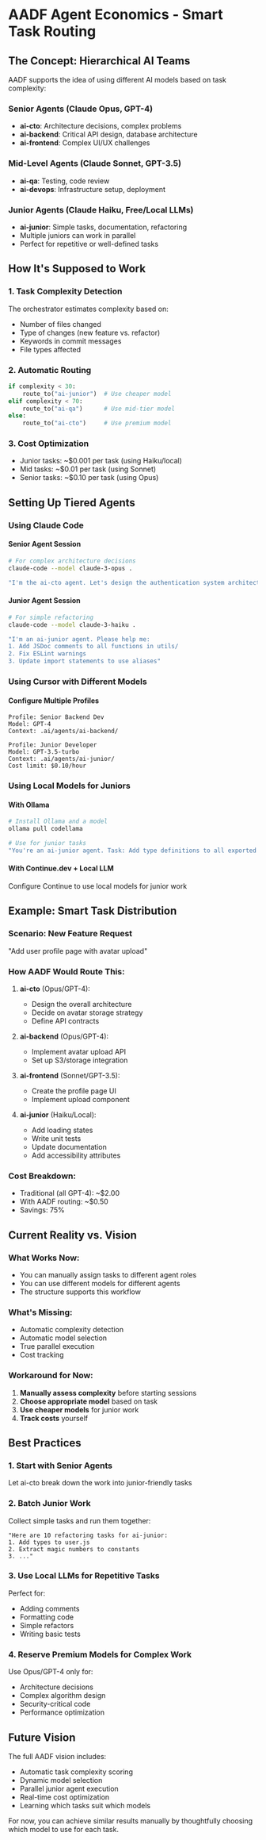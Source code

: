 # AADF Agent Economics - Smart Task Routing

## The Concept: Hierarchical AI Teams

AADF supports the idea of using different AI models based on task complexity:

### Senior Agents (Claude Opus, GPT-4)
- **ai-cto**: Architecture decisions, complex problems
- **ai-backend**: Critical API design, database architecture
- **ai-frontend**: Complex UI/UX challenges

### Mid-Level Agents (Claude Sonnet, GPT-3.5)
- **ai-qa**: Testing, code review
- **ai-devops**: Infrastructure setup, deployment

### Junior Agents (Claude Haiku, Free/Local LLMs)
- **ai-junior**: Simple tasks, documentation, refactoring
- Multiple juniors can work in parallel
- Perfect for repetitive or well-defined tasks

## How It's Supposed to Work

### 1. Task Complexity Detection
The orchestrator estimates complexity based on:
- Number of files changed
- Type of changes (new feature vs. refactor)
- Keywords in commit messages
- File types affected

### 2. Automatic Routing
```python
if complexity < 30:
    route_to("ai-junior")  # Use cheaper model
elif complexity < 70:
    route_to("ai-qa")      # Use mid-tier model  
else:
    route_to("ai-cto")     # Use premium model
```

### 3. Cost Optimization
- Junior tasks: ~$0.001 per task (using Haiku/local)
- Mid tasks: ~$0.01 per task (using Sonnet)
- Senior tasks: ~$0.10 per task (using Opus)

## Setting Up Tiered Agents

### Using Claude Code

#### Senior Agent Session
```bash
# For complex architecture decisions
claude-code --model claude-3-opus .

"I'm the ai-cto agent. Let's design the authentication system architecture."
```

#### Junior Agent Session
```bash
# For simple refactoring
claude-code --model claude-3-haiku .

"I'm an ai-junior agent. Please help me:
1. Add JSDoc comments to all functions in utils/
2. Fix ESLint warnings
3. Update import statements to use aliases"
```

### Using Cursor with Different Models

#### Configure Multiple Profiles
```
Profile: Senior Backend Dev
Model: GPT-4
Context: .ai/agents/ai-backend/

Profile: Junior Developer
Model: GPT-3.5-turbo
Context: .ai/agents/ai-junior/
Cost limit: $0.10/hour
```

### Using Local Models for Juniors

#### With Ollama
```bash
# Install Ollama and a model
ollama pull codellama

# Use for junior tasks
"You're an ai-junior agent. Task: Add type definitions to all exported functions."
```

#### With Continue.dev + Local LLM
Configure Continue to use local models for junior work

## Example: Smart Task Distribution

### Scenario: New Feature Request
"Add user profile page with avatar upload"

### How AADF Would Route This:

1. **ai-cto** (Opus/GPT-4): 
   - Design the overall architecture
   - Decide on avatar storage strategy
   - Define API contracts

2. **ai-backend** (Opus/GPT-4):
   - Implement avatar upload API
   - Set up S3/storage integration

3. **ai-frontend** (Sonnet/GPT-3.5):
   - Create the profile page UI
   - Implement upload component

4. **ai-junior** (Haiku/Local):
   - Add loading states
   - Write unit tests
   - Update documentation
   - Add accessibility attributes

### Cost Breakdown:
- Traditional (all GPT-4): ~$2.00
- With AADF routing: ~$0.50
- Savings: 75%

## Current Reality vs. Vision

### What Works Now:
- You can manually assign tasks to different agent roles
- You can use different models for different agents
- The structure supports this workflow

### What's Missing:
- Automatic complexity detection
- Automatic model selection
- True parallel execution
- Cost tracking

### Workaround for Now:
1. **Manually assess complexity** before starting sessions
2. **Choose appropriate model** based on task
3. **Use cheaper models** for junior work
4. **Track costs** yourself

## Best Practices

### 1. Start with Senior Agents
Let ai-cto break down the work into junior-friendly tasks

### 2. Batch Junior Work
Collect simple tasks and run them together:
```
"Here are 10 refactoring tasks for ai-junior:
1. Add types to user.js
2. Extract magic numbers to constants
3. ..."
```

### 3. Use Local LLMs for Repetitive Tasks
Perfect for:
- Adding comments
- Formatting code
- Simple refactors
- Writing basic tests

### 4. Reserve Premium Models for Complex Work
Use Opus/GPT-4 only for:
- Architecture decisions
- Complex algorithm design
- Security-critical code
- Performance optimization

## Future Vision

The full AADF vision includes:
- Automatic task complexity scoring
- Dynamic model selection
- Parallel junior agent execution
- Real-time cost optimization
- Learning which tasks suit which models

For now, you can achieve similar results manually by thoughtfully choosing which model to use for each task.